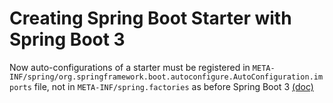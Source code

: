 # Creating Spring Boot Starter with Spring Boot 3

Now auto-configurations of a starter must be registered
in `META-INF/spring/org.springframework.boot.autoconfigure.AutoConfiguration.imports` file,
not in `META-INF/spring.factories` as before Spring Boot 3
[(doc)](https://github.com/spring-projects/spring-boot/wiki/Spring-Boot-3.0-Migration-Guide#auto-configuration-files)
